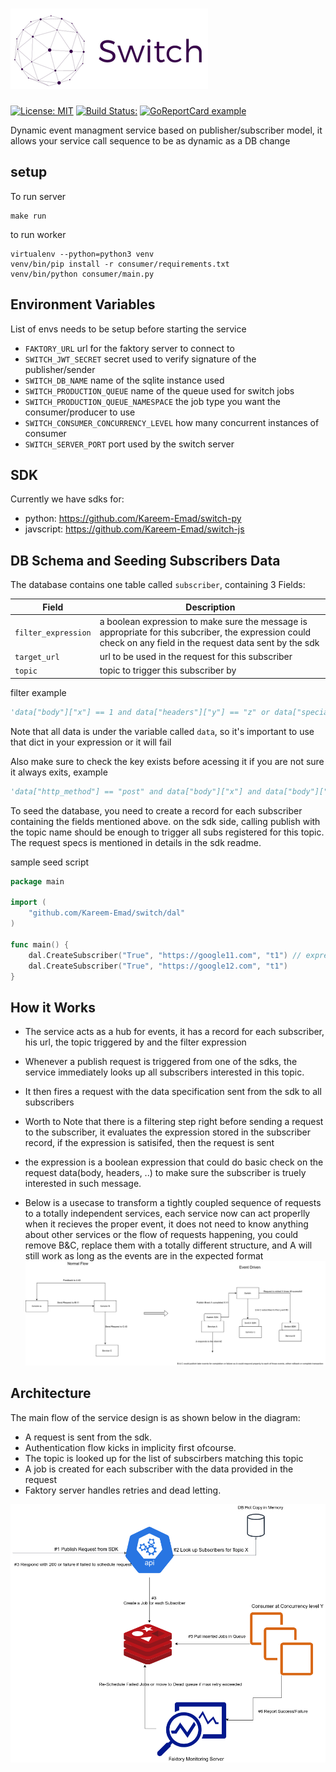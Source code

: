 # ![Logo](./assets/logo.png)

[![License: MIT](https://img.shields.io/badge/License-MIT-yellow.svg)](https://opensource.org/licenses/MIT)
[![Build Status:](https://github.com/Kareem-Emad/switch/workflows/Build/badge.svg)](https://github.com/Kareem-Emad/switch/actions)
[![GoReportCard example](https://goreportcard.com/badge/github.com/Kareem-Emad/switch)](https://goreportcard.com/report/Kareem-Emad/switch)

Dynamic event managment service based on publisher/subscriber model, it allows your service call sequence to be
as dynamic as a DB change

## setup

To run server

```shell
make run
```

to run worker

```shell
virtualenv --python=python3 venv
venv/bin/pip install -r consumer/requirements.txt
venv/bin/python consumer/main.py
```

## Environment Variables

List of envs needs to be setup before starting the service

- `FAKTORY_URL` url for the faktory server to connect to
- `SWITCH_JWT_SECRET` secret used to verify signature of the publisher/sender
- `SWITCH_DB_NAME` name of the sqlite instance used
- `SWITCH_PRODUCTION_QUEUE` name of the queue used for switch jobs
- `SWITCH_PRODUCTION_QUEUE_NAMESPACE` the job type you want the consumer/producer to use
- `SWITCH_CONSUMER_CONCURRENCY_LEVEL` how many concurrent instances of consumer
- `SWITCH_SERVER_PORT` port used by the switch server

## SDK

Currently we have sdks for:

- python: <https://github.com/Kareem-Emad/switch-py>
- javscript: <https://github.com/Kareem-Emad/switch-js>

## DB Schema and Seeding Subscribers Data

The database contains one table called `subscriber`, containing 3 Fields:

| Field | Description |
| --- | --- |
| `filter_expression` | a boolean expression to make sure the message is appropriate for this subcriber, the expression could check on any field in the request data sent by the sdk|
| `target_url` | url to be used in the request for this subscriber |
| `topic` | topic to trigger this subscriber by |

filter example

```python
'data["body"]["x"] == 1 and data["headers"]["y"] == "z" or data["special_key"] == "special value"'
```

Note that all data is under the variable called `data`, so it's important to use that dict in your expression or it will fail

Also make sure to check the key exists before acessing it if you are not sure it always exits, example

```python
'data["http_method"] == "post" and data["body"]["x"] and data["body"]["x"]["y"]'
```

To seed the database, you need to create a record for each subscriber containing the fields mentioned above. on the sdk side, calling publish with the topic name should be enough to trigger all subs registered for this topic. The request specs is mentioned in details in the sdk readme.

sample seed script

```go
package main

import (
	"github.com/Kareem-Emad/switch/dal"
)

func main() {
    dal.CreateSubscriber("True", "https://google11.com", "t1") // expression is always true means it will be triggered by any message for this topic
	dal.CreateSubscriber("True", "https://google12.com", "t1")
}
```

## How it Works

- The service acts as a hub for events, it has a record for each subscriber, his url, the topic triggered by and the filter expression
- Whenever a publish request is triggered from one of the sdks, the service immediately looks up all subscribers interested in this topic.
- It then fires a request with the data specification sent from the sdk to all subscribers
- Worth to Note that there is a filtering step right before sending a request to the subscriber, it evaluates the expression stored in the subscriber record, if the expression is satisifed, then the request is sent
- the expression is a boolean expression that could do basic check on the request data(body, headers, ..) to make sure the subscriber is truely interested in such message.

- Below is a usecase to transform a tightly coupled sequence of requests to a totally independent services, each service now can act properlly when it recieves the proper event, it does not need to know anything about other services or the flow of requests happening, you could remove B&C,  replace them with a totally different structure, and A will still work as long as the events are in the expected format
![Diagram](./assets/diagram.png)

## Architecture

The main flow of the service design is as shown below in the diagram:

- A request is sent from the sdk.
- Authentication flow kicks in implicity first ofcourse.
- The topic is looked up for the list of subscirbers matching this topic
- A job is created for each subscriber with the data provided in the request
- Faktory server handles retries and dead letting.

![Diagram](./assets/arch.png)
